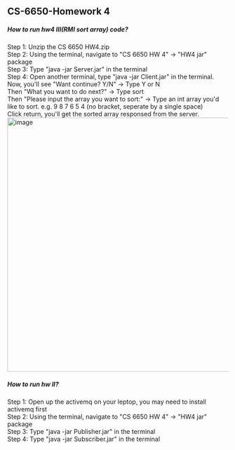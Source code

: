 ## CS-6650-Homework 4 

##### How to run hw4 III(RMI sort array) code?
Step 1: Unzip the CS 6650 HW4.zip <br />
Step 2: Using the terminal, navigate to "CS 6650 HW 4" -> "HW4 jar" package<br />
Step 3: Type "java -jar Server.jar" in the terminal<br />
Step 4: Open another terminal, type "java -jar Client.jar" in the terminal. <br />
Now, you'll see "Want continue? Y/N"    -> Type Y or N<br />
Then "What you want to do next?"      -> Type sort<br />
Then "Please input the array you want to sort:"       -> Type an int array you'd like to sort.    e.g.   9 8 7 6 5 4  (no bracket, seperate by a single space)<br />
Click return, you'll get the sorted array responsed from the server. <br />
<img width="580" alt="image" src="https://user-images.githubusercontent.com/46947250/155249545-839847de-5cc6-4330-8e02-061b72ef6ec0.png"><br />


##### How to run hw II?
Step 1: Open up the activemq on your leptop, you may need to install activemq first <br />
Step 2: Using the terminal, navigate to "CS 6650 HW 4" -> "HW4 jar" package<br />
Step 3: Type "java -jar Publisher.jar" in the terminal<br />
Step 4: Type "java -jar Subscriber.jar" in the terminal<br />
